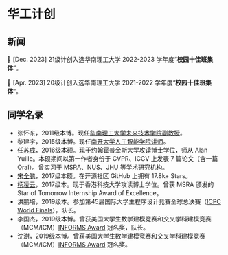 # 华工计创

## 新闻

🎉 [Dec. 2023] 21级计创入选华南理工大学 2022-2023 学年度“**校园十佳班集体**”。

🎉 [Apr. 2023] 20级计创入选华南理工大学 2021-2022 学年度“**校园十佳班集体**”。

## 同学名录

* 张怀东，2011级本博。现任[华南理工大学未来技术学院副教授](https://www2.scut.edu.cn/ft/2021/1102/c29779a495444/page.htm)。
* 黎建宇，2015级本博。现任[南开大学人工智能学院讲师](https://ici.nankai.edu.cn/info/1004/1006.htm)。
* [任苏成](https://oliverrensu.github.io/)，2016级本硕。现于约翰霍普金斯大学攻读博士学位，师从 Alan Yuille。本硕期间以第一作者身份于 CVPR、ICCV 上发表 7 篇论文（含一篇 Oral）。曾实习于 MSRA、NUS、JHU 等学术研究机构。
* [宋全鹏](https://github.com/songquanpeng)，2017级本硕。在开源社区 GitHub 上拥有 17.8k+ Stars。
* [杨凌云](https://www.lingyunyang.com/)，2017级本。现于香港科技大学攻读博士学位。曾获 MSRA 颁发的 Star of Tomorrow Internship Award of Excellence。
* 洪鹏培，2019级本。参加第45届国际大学生程序设计竞赛全球总决赛（[ICPC World Finals](https://www2.scut.edu.cn/cs/2022/0921/c22279a481497/page.htm)），队长。
* 李国杰，2019级本博。曾获美国大学生数学建模竞赛和交叉学科建模竞赛（MCM/ICM）[INFORMS Award](https://www2.scut.edu.cn/cs/2022/0518/c22279a471129/page.htm) 冠名奖，队长。
* 沈澍，2019级本博。曾获美国大学生数学建模竞赛和交叉学科建模竞赛（MCM/ICM）[INFORMS Award](https://www2.scut.edu.cn/cs/2022/0518/c22279a471129/page.htm) 冠名奖。

‍

